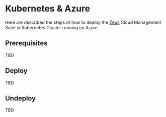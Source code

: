 # Kubernetes & Azure
Here are described the steps of how to deploy the [Zeus](https://github.com/dirigiblelabs/zeus) Cloud Management Suite in Kubernetes Cluster running on Azure.

## Prerequisites
TBD

## Deploy
TBD

## Undeploy
TBD
